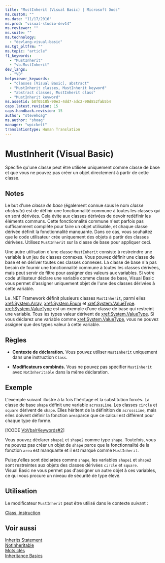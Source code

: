 ```yaml
---
title: "MustInherit (Visual Basic) | Microsoft Docs"
ms.custom: ""
ms.date: "11/17/2016"
ms.prod: "visual-studio-dev14"
ms.reviewer: ""
ms.suite: ""
ms.technology: 
  - "devlang-visual-basic"
ms.tgt_pltfrm: ""
ms.topic: "article"
f1_keywords: 
  - "MustInherit"
  - "vb.MustInherit"
dev_langs: 
  - "VB"
helpviewer_keywords: 
  - "classes [Visual Basic], abstract"
  - "MustInherit classes, MustInherit keyword"
  - "abstract classes, MustInherit class"
  - "MustInherit keyword"
ms.assetid: b8f05185-90e3-4dd7-adc2-90d852fab5b4
caps.latest.revision: 15
caps.handback.revision: 15
author: "stevehoag"
ms.author: "shoag"
manager: "wpickett"
translationtype: Human Translation
---
```

# MustInherit (Visual Basic)
Spécifie qu'une classe peut être utilisée uniquement comme classe de base et que vous ne pouvez pas créer un objet directement à partir de cette classe.  
  
## Notes  
 Le but d'une *classe de base* \(également connue sous le nom *classe abstraite*\) est de définir une fonctionnalité commune à toutes les classes qui en sont dérivées.  Cela évite aux classes dérivées de devoir redéfinir les éléments communs.  Cette fonctionnalité commune n'est parfois pas suffisamment complète pour faire un objet utilisable, et chaque classe dérivée définit la fonctionnalité manquante.  Dans ce cas, vous souhaitez que le code utilisateur crée uniquement des objets à partir des classes dérivées.  Utilisez `MustInherit` sur la classe de base pour appliquer ceci.  
  
 Une autre utilisation d'une classe `MustInherit` consiste à restreindre une variable à un jeu de classes connexes.  Vous pouvez définir une classe de base et en dériver toutes ces classes connexes.  La classe de base n'a pas besoin de fournir une fonctionnalité commune à toutes les classes dérivées, mais peut servir de filtre pour assigner des valeurs aux variables.  Si votre code utilisateur déclare une variable comme classe de base, Visual Basic vous permet d'assigner uniquement objet de l'une des classes dérivées à cette variable.  
  
 Le .NET Framework définit plusieurs classes `MustInherit`, parmi elles <xref:System.Array>, <xref:System.Enum> et <xref:System.ValueType>.  <xref:System.ValueType> est un exemple d'une classe de base qui restreint une variable.  Tous les types valeur dérivent de <xref:System.ValueType>.  Si vous déclarez une variable comme <xref:System.ValueType>, vous ne pouvez assigner que des types valeur à cette variable.  
  
## Règles  
  
-   **Contexte de déclaration.** Vous pouvez utiliser `MustInherit` uniquement dans une instruction `Class`.  
  
-   **Modificateurs combinés.** Vous ne pouvez pas spécifier `MustInherit` avec `NotInheritable` dans la même déclaration.  
  
## Exemple  
 L'exemple suivant illustre à la fois l'héritage et la substitution forcés.  La classe de base `shape` définit une variable `acrossLine`.  Les classes `circle` et `square` dérivent de `shape`.  Elles héritent de la définition de `acrossLine`, mais elles doivent définir la fonction `area`parce que ce calcul est différent pour chaque type de forme.  
  
 [!CODE [VbVbalrKeywords#2](../CodeSnippet/VS_Snippets_VBCSharp/VbVbalrKeywords#2)]  
  
 Vous pouvez déclarer `shape1` et `shape2` comme type `shape`.  Toutefois, vous ne pouvez pas créer un objet de `shape` parce que la fonctionnalité de la fonction `area` est manquante et il est marqué comme `MustInherit`.  
  
 Puisqu'elles sont déclarées comme `shape`, les variables `shape1` et `shape2` sont restreintes aux objets des classes dérivées `circle` et `square`.  Visual Basic ne vous permet pas d'assigner un autre objet à ces variables, ce qui vous procure un niveau de sécurité de type élevé.  
  
## Utilisation  
 Le modificateur `MustInherit` peut être utilisé dans le contexte suivant :  
  
 [Class, instruction](../../../visual-basic/language-reference/statements/class-statement.md)  
  
## Voir aussi  
 [Inherits Statement](../../../visual-basic/language-reference/statements/inherits-statement.md)   
 [NotInheritable](../../../visual-basic/language-reference/modifiers/notinheritable.md)   
 [Mots clés](../../../visual-basic/language-reference/keywords/index.md)   
 [Inheritance Basics](../../../visual-basic/programming-guide/language-features/objects-and-classes/inheritance-basics.md)